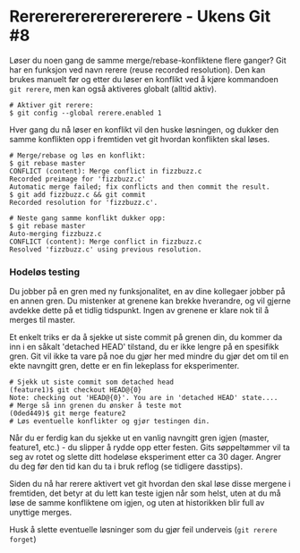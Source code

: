 # Rerererererererererere - Ukens Git #8

Løser du noen gang de samme merge/rebase-konfliktene flere ganger? Git har en funksjon ved navn rerere (reuse recorded resolution). Den kan brukes manuelt før og etter du løser en konflikt ved å kjøre kommandoen `git rerere`, men kan også aktiveres globalt (alltid aktiv).

	# Aktiver git rerere:
	$ git config --global rerere.enabled 1

Hver gang du nå løser en konflikt vil den huske løsningen, og dukker den samme konflikten opp i fremtiden vet git hvordan konflikten skal løses.

	# Merge/rebase og løs en konflikt:
	$ git rebase master
	CONFLICT (content): Merge conflict in fizzbuzz.c
	Recorded preimage for 'fizzbuzz.c'
	Automatic merge failed; fix conflicts and then commit the result.
	$ git add fizzbuzz.c && git commit
	Recorded resolution for 'fizzbuzz.c'.

	# Neste gang samme konflikt dukker opp:
	$ git rebase master
	Auto-merging fizzbuzz.c
	CONFLICT (content): Merge conflict in fizzbuzz.c
	Resolved 'fizzbuzz.c' using previous resolution.

### Hodeløs testing

Du jobber på en gren med ny funksjonalitet, en av dine kollegaer jobber på en annen gren. Du mistenker at grenene kan brekke hverandre, og vil gjerne avdekke dette på et tidlig tidspunkt. Ingen av grenene er klare nok til å merges til master.

Et enkelt triks er da å sjekke ut siste commit på grenen din, du kommer da inn i en såkalt 'detached HEAD' tilstand, du er ikke lengre på en spesifikk gren. Git vil ikke ta vare på noe du gjør her med mindre du gjør det om til en ekte navngitt gren, dette er en fin lekeplass for eksperimenter.

	# Sjekk ut siste commit som detached head
	(feature1)$ git checkout HEAD@{0}
	Note: checking out 'HEAD@{0}'. You are in 'detached HEAD' state....
	# Merge så inn grenen du ønsker å teste mot
	(0ded449)$ git merge feature2
	# Løs eventuelle konflikter og gjør testingen din.

Når du er ferdig kan du sjekke ut en vanlig navngitt gren igjen (master, feature1, etc.) - du slipper å rydde opp etter festen. Gits søppeltømmer vil ta seg av rotet og slette ditt hodeløse eksperiment etter ca 30 dager. Angrer du deg før den tid kan du ta i bruk reflog (se tidligere dasstips).

Siden du nå har rerere aktivert vet git hvordan den skal løse disse mergene i fremtiden, det betyr at du lett kan teste igjen når som helst, uten at du må løse de samme konfliktene om igjen, og uten at historikken blir full av unyttige merges.

Husk å slette eventuelle løsninger som du gjør feil underveis (`git rerere forget`)
